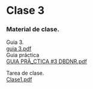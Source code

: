 # Clase 3 

### Material de clase.
Guia 3.<br>
[guia 3.pdf](https://github.com/SmoshCH/Itca2/files/14538124/guia.3.pdf)<br>
Guia práctica<br>
[GUIA PRÃ_CTICA #3 DBDNR.pdf](https://github.com/SmoshCH/Itca2/files/14538133/GUIA.PRA_CTICA.3.DBDNR.pdf)<br>


Tarea de clase.<br>
[Clase1.pdf](https://github.com/SmoshCH/Itca2/files/14447849/Clase1.pdf)<br>
